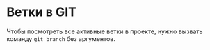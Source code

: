 # Ветки в GIT
Чтобы посмотреть все активные ветки в проекте, нужно вызвать команду `git branch` без аргументов.
